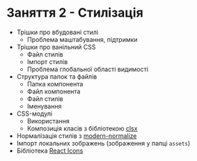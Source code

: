 # Заняття 2 - Стилізація

- Трішки про вбудовані стилі
  - Проблема маштабування, підтримки
- Трішки про ванільний CSS
  - Файл стилів
  - Імпорт стилів
  - Проблема глобальної області видимості
- Структура папок та файлів
  - Папка компонента
  - Файл компонента
  - Файл стилів
  - Іменування
- CSS-модулі
  - Використання
  - Композиція класів з бібліотекою [clsx](https://www.npmjs.com/package/clsx)
- Нормалізація стилів з [modern-normalize](https://www.npmjs.com/package/modern-normalize)
- Імпорт локальних зображень (зображення у папці `assets`)
- Бібліотека [React Icons](https://react-icons.github.io/react-icons/)
